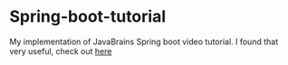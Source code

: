 # Spring-boot-tutorial

My implementation of JavaBrains Spring boot video tutorial.
I found that very useful, check out [here](https://www.youtube.com/playlist?list=PLqq-6Pq4lTTbx8p2oCgcAQGQyqN8XeA1x)
